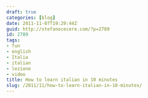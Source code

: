 ```yaml
---
draft: true
categories: [blog]
date: 2011-11-07T19:29:44Z
guid: http://stefanocecere.com/?p=2789
id: 2789
tags:
- fun
- english
- Italia
- italian
- lezione
- video
title: How to learn italian in 10 minutes
slug: /2011/11/how-to-learn-italian-in-10-minutes/
---
```


